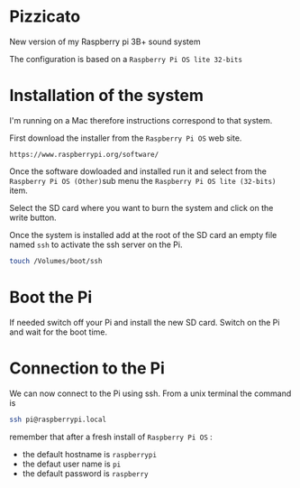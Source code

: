 # Pizzicato
New version of my Raspberry pi 3B+ sound system

The configuration is based on a `Raspberry Pi OS lite 32-bits`

# Installation of the system

I'm running on a Mac therefore instructions correspond to that system.

First download the installer from the `Raspberry Pi OS` web site.

    https://www.raspberrypi.org/software/
    
Once the software dowloaded and installed run it and select from the 
`Raspberry Pi OS (Other)`sub menu the `Raspberry Pi OS lite (32-bits)`
item.

Select the SD card where you want to burn the system and click on the
write button.

Once the system is installed add at the root of the SD card an empty file
named `ssh` to activate the ssh server on the Pi.

```bash
touch /Volumes/boot/ssh
```

# Boot the Pi

If needed switch off your Pi and install the new SD card.
Switch on the Pi and wait for the boot time.

# Connection to the Pi

We can now connect to the Pi using ssh. From a unix terminal the command is

```bash
ssh pi@raspberrypi.local
```

remember that after a fresh install of `Raspberry Pi OS` :
- the default hostname is `raspberrypi`
- the defaut user name is `pi`
- the default password is `raspberry`





